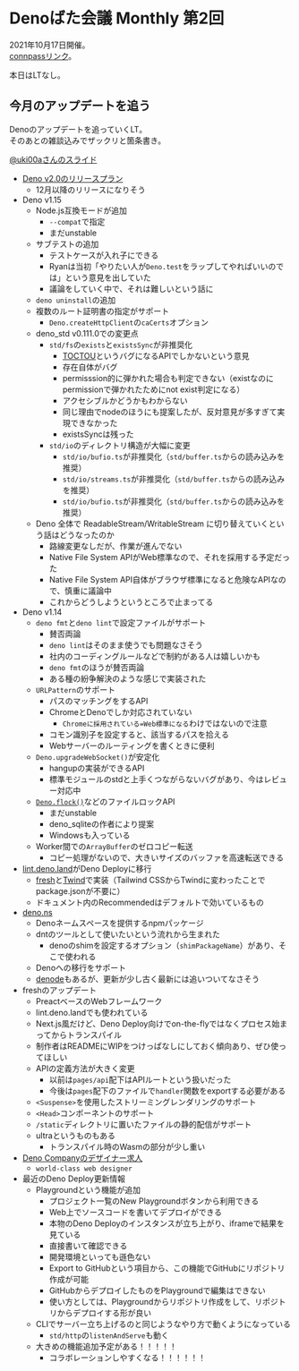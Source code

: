 # Denoばた会議 Monthly 第2回
2021年10月17日開催。  
[connpassリンク](https://deno-ja.connpass.com/event/225633/)。

本日はLTなし。

## 今月のアップデートを追う

Denoのアップデートを追っていくLT。  
そのあとの雑談込みでザックリと箇条書き。

[@uki00aさんのスライド](https://uki00a.github.io/slides/denobata-2021-10-17)

- [Deno v2.0のリリースプラン](https://github.com/denoland/deno/issues/12110)
  - 12月以降のリリースになりそう
- Deno v1.15
  - Node.js互換モードが追加
    - `--compat`で指定
    - まだunstable
  - サブテストの追加
    - テストケースが入れ子にできる
    - Ryanは当初「やりたい人が`Deno.test`をラップしてやればいいのでは」という意見を出していた
    - 議論をしていく中で、それは難しいという話に
  - `deno uninstall`の追加
  - 複数のルート証明書の指定がサポート
    - `Deno.createHttpClient`の`caCerts`オプション
  - deno_std v0.111.0での変更点
    - `std/fs`の`exists`と`existsSync`が非推奨化
      - [TOCTOU](https://ja.wikipedia.org/wiki/Time_of_check_to_time_of_use)というバグになるAPIでしかないという意見
      - 存在自体がバグ
      - permisssion的に弾かれた場合も判定できない（existなのにpermissionで弾かれたためにnot exist判定になる）
      - アクセシブルかどうかもわからない
      - 同じ理由でnodeのほうにも提案したが、反対意見が多すぎて実現できなかった
      - existsSyncは残った
    - `std/io`のディレクトリ構造が大幅に変更
      - `std/io/bufio.ts`が非推奨化（`std/buffer.ts`からの読み込みを推奨）
      - `std/io/streams.ts`が非推奨化（`std/buffer.ts`からの読み込みを推奨）
      - `std/io/bufio.ts`が非推奨化（`std/buffer.ts`からの読み込みを推奨）
  - Deno 全体で ReadableStream/WritableStream に切り替えていくという話はどうなったのか
    - 路線変更なしだが、作業が進んでない
    - Native File System APIがWeb標準なので、それを採用する予定だった
    - Native File System API自体がブラウザ標準になると危険なAPIなので、慎重に議論中
    - これからどうしようというところで止まってる
- Deno v1.14
  - `deno fmt`と`deno lint`で設定ファイルがサポート
    - 賛否両論
    - `deno lint`はそのまま使うでも問題なさそう
    - 社内のコーディングルールなどで制約がある人は嬉しいかも
    - `deno fmt`のほうが賛否両論
    - ある種の紛争解決のような感じで実装された
  - `URLPattern`のサポート
    - パスのマッチングをするAPI
    - ChromeとDenoでしか対応されていない
      - `Chromeに採用されている=Web標準になる`わけではないので注意
    - コモン識別子を設定すると、該当するパスを拾える
    - Webサーバーのルーティングを書くときに便利
  - `Deno.upgradeWebSocket()`が安定化
    - hangupの実装ができるAPI
    - 標準モジュールのstdと上手くつながらないバグがあり、今はレビュー対応中
  - [`Deno.flock()`](https://doc.deno.land/builtin/unstable#Deno.flock)などのファイルロックAPI
    - まだunstable
    - deno_sqliteの作者により提案
    - Windowsも入っている
  - Worker間での`ArrayBuffer`のゼロコピー転送
    - コピー処理がないので、大きいサイズのバッファを高速転送できる
- [lint.deno.land](https://lint.deno.land/)がDeno Deployに移行
  - [fresh](https://github.com/lucacasonato/fresh)と[Twind](https://github.com/tw-in-js/twind)で実装（Tailwind CSSからTwindに変わったことでpackage.jsonが不要に）
  - ドキュメント内のRecommendedはデフォルトで効いているもの
- [deno.ns](https://github.com/denoland/deno.ns)
  - Denoネームスペースを提供するnpmパッケージ
  - dntのツールとして使いたいという流れから生まれた
    - denoのshimを設定するオプション（`shimPackageName`）があり、そこで使われる
  - Denoへの移行をサポート
  - [denode](https://github.com/keroxp/denode)もあるが、更新が少し古く最新には追いついてなさそう
- freshのアップデート
  - PreactベースのWebフレームワーク
  - lint.deno.landでも使われている
  - Next.js風だけど、Deno Deploy向けでon-the-flyではなくプロセス始まってからトランスパイル
  - 制作者はREADMEにWIPをつけっぱなしにしておく傾向あり、ぜひ使ってほしい
  - APIの定義方法が大きく変更
    - 以前は`pages/api`配下はAPIルートという扱いだった
    - 今後は`pages`配下のファイルで`handler`関数をexportする必要がある
  - `<Suspense>`を使用したストリーミングレンダリングのサポート
  - `<Head>`コンポーネントのサポート
  - `/static`ディレクトリに置いたファイルの静的配信がサポート
  - ultraというものもある
    - トランスパイル時のWasmの部分が少し重い
- [Deno Companyのデザイナー求人](https://deno.com/jobs/designer/)
  - `world-class web designer`
- 最近のDeno Deploy更新情報
  - Playgroundという機能が追加
    - プロジェクト一覧のNew Playgroundボタンから利用できる
    - Web上でソースコードを書いてデプロイができる
    - 本物のDeno Deployのインスタンスが立ち上がり、iframeで結果を見ている
    - 直接書いて確認できる
    - 開発環境といっても遜色ない
    - Export to GitHubという項目から、この機能でGitHubにリポジトリ作成が可能
    - GitHubからデプロイしたものをPlaygroundで編集はできない
    - 使い方としては、Playgroundからリポジトリ作成をして、リポジトリからデプロイする形が良い
  - CLIでサーバー立ち上げるのと同じようなやり方で動くようになっている
    - `std/http`の`listenAndServe`も動く
  - 大きめの機能追加予定がある！！！！！
    - コラボレーションしやすくなる！！！！！！
